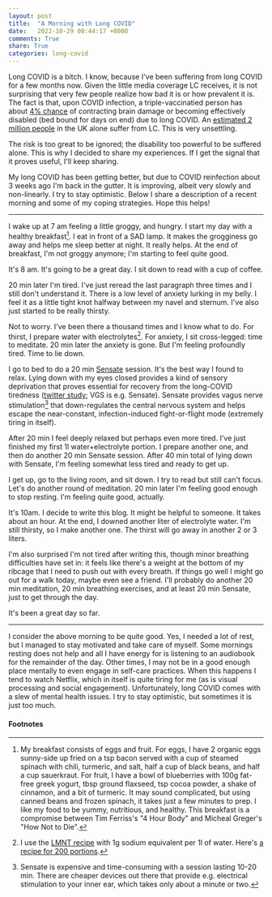 ```yaml
---
layout: post
title:  "A Morning with Long COVID"
date:   2022-10-29 00:44:17 +0000
comments: True
share: True
categories: long-covid
---
```

Long COVID is a bitch. I know, because I've been suffering from long COVID for a few months now.
Given the little media coverage LC receives, it is not surprising that very few people realize how bad it is or how prevalent it is. The fact is that, upon COVID infection, a triple-vaccinatied person has about [4% chance](https://twitter.com/cjmaddison/status/1578177811491475456) of contracting brain damage or becoming effectively disabled (bed bound for days on end) due to long COVID. An [estimated 2 million people](https://twitter.com/ONS/status/1577939683618742273) in the UK alone suffer from LC. This is very unsettling.

The risk is too great to be ignored; the disability too powerful to be suffered alone. This is why I decided to share my experiences. If I get the signal that it proves useful, I'll keep sharing.

My long COVID has been getting better, but due to COVID reinfection about 3 weeks ago I'm back in the gutter. It is improving, albeit very slowly and non-linearly. I try to stay optimistic. Below I share a description of a recent morning and some of my coping strategies. Hope this helps!

---

I wake up at 7 am feeling a little groggy, and hungry.
I start my day with a healthy breakfast[^breakfast].
I eat in front of a SAD lamp. It makes the grogginess go away and helps me sleep better at night. It really helps. At the end of breakfast, I'm not groggy anymore; I'm starting to feel quite good.

[^breakfast]: My breakfast consists of eggs and fruit. For eggs, I have 2 organic eggs sunny-side up fried on a tsp bacon served with a cup of steamed spinach with chili, turmeric, and salt, half a cup of black beans, and half a cup sauerkraut. For fruit, I have a bowl of blueberries with 100g fat-free greek yogurt, tbsp ground flaxseed, tsp cocoa powder, a shake of cinnamon, and a bit of turmeric. It may sound complicated, but using canned beans and frozen spinach, it takes just a few minutes to prep. I like my food to be yummy, nutritious, and healthy. This breakfast is a compromise between Tim Ferriss's "4 Hour Body" and Micheal Greger's "How Not to Die".

It's 8 am.
It's going to be a great day.
I sit down to read with a cup of coffee.

20 min later I'm tired. I've just reread the last paragraph three times and I
still don't understand it. There is a low level of anxiety lurking in my belly.
I feel it as a little tight knot halfway between my navel and sternum.
I've also just started to be really thirsty.

Not to worry. I've been there a thousand times and I know what to do.
For thirst, I prepare water with electrolytes[^electrolytes].
For anxiety, I sit cross-legged: time to meditate.
20 min later the anxiety is gone. But I'm feeling profoundly tired.
Time to lie down.

[^electrolytes]: I use the [LMNT recipe](https://drinklmnt.com/blogs/health/the-best-homemade-electrolyte-drink-for-dehydration) with 1g sodium equivalent per 1l of water. Here's [a recipe for 200 portions](https://docs.google.com/document/d/1JeQcUnEv6Sz6PJnuP59c4cZ9iBqBr2AA_otpm1RkdvE/edit?usp=sharing).

I go to bed to do a 20 min [Sensate](https://www.getsensate.com) session. It's the best way I found to relax.
Lying down with my eyes closed provides a kind of sensory deprivation that proves
essential for recovery from the long-COVID tiredness ([twitter study](https://twitter.com/organichemusic/status/1582318635460485122?t=feJK9kW5n8rz1duKvm5shQ&s=19); VGS is e.g. Sensate). Sensate provides vagus nerve stimulation[^VGS] that down-regulates the central nervous system and helps escape the near-constant, infection-induced fight-or-flight mode (extremely
tiring in itself).

[^VGS]: Sensate is expensive and time-consuming with a session lasting 10-20 min. There are cheaper devices out there that provide e.g. electrical stimulation to your inner ear, which takes only about a minute or two.

After 20 min I feel deeply relaxed but perhaps even more tired.
I've just finished my first 1l water+electrolyte portion.
I prepare another one, and then do another 20 min Sensate session.
After 40 min total of lying down with Sensate, I'm feeling somewhat less tired and ready to get up.

I get up, go to the living room, and sit down. I try to read but still can't focus.
Let's do another round of meditation.
20 min later I'm feeling good enough to stop resting. I'm feeling quite good, actually.

It's 10am. I decide to write this blog. It might be helpful to someone. It takes about
an hour. At the end, I downed another liter of electrolyte water. I'm still thirsty, so I make another one. The thirst will go away in another 2 or 3 liters.

I'm also surprised I'm not tired after writing this, though minor breathing difficulties have set in: it feels like there's a weight at the bottom of my ribcage that I need to push out with every breath.
If things go well I might go out for a walk today, maybe even see a friend.
I'll probably do another 20 min meditation, 20 min breathing exercises, and at least 20 min
Sensate, just to get through the day.

It's been a great day so far.

---

I consider the above morning to be quite good. Yes, I needed a lot of rest, but I managed to stay motivated and take care of myself. Some mornings resting does not help and all I have energy for is listening to an audiobook for the remainder of the day. Other times, I may not be in a good enough place mentally to even engage in self-care practices. When this happens I tend to watch Netflix, which in itself is quite tiring for me (as is visual processing and social engagement). Unfortunately, long COVID comes with a slew of mental health issues. I try to stay optimistic, but sometimes it is just too much.

#### Footnotes
